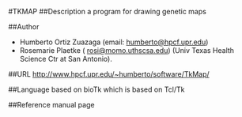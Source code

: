 #TKMAP
##Description
a program for drawing genetic maps

##Author
* Humberto Ortiz Zuazaga (email: humberto@hpcf.upr.edu)
* Rosemarie Plaetke ( rosi@momo.uthscsa.edu) (Univ Texas Health Science Ctr at San Antonio).

##URL
http://www.hpcf.upr.edu/~humberto/software/TkMap/

##Language
based on bioTk which is based on Tcl/Tk

##Reference
manual page

